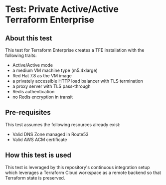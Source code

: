 # Test: Private Active/Active Terraform Enterprise

## About this test

This test for Terraform Enterprise creates a TFE installation with the
following traits:

- Active/Active mode
- a medium VM machine type (m5.4xlarge)
- Red Hat 7.8 as the VM image
- a privately accessible HTTP load balancer with TLS termination
- a proxy server with TLS pass-through
- Redis authentication
- no Redis encryption in transit

## Pre-requisites

This test assumes the following resources already exist:

- Valid DNS Zone managed in Route53
- Valid AWS ACM certificate

## How this test is used

This test is leveraged by this repository's continuous integration
setup which leverages a Terraform Cloud workspace as a
remote backend so that Terraform state is preserved.
